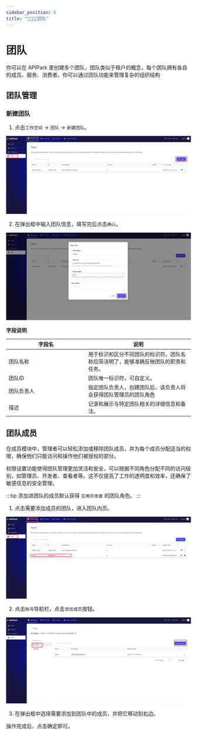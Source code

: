 ```yaml
---
sidebar_position: 6
title: "🫱🏻‍🫲🏽团队"
---
```


# 团队

你可以在 APIPark 里创建多个团队，团队类似于租户的概念，每个团队拥有各自的成员、服务、消费者。你可以通过团队功能来管理复杂的组织结构

## 团队管理

### 新建团队

1. 点击`工作空间` -> `团队` -> `新建团队`。

![](images/2024-10-27/cd907e5cc59c79d0f0669576086f247e3356f9f817c676fdf250caeaecf38e2d.png)  


2. 在弹出框中输入团队信息，填写完后点击`确认`。

![](images/2024-10-27/68deae1d7e1c859bd0b41ed8d7acfc90187e658f26d19ed749a536003066d33b.png)  


**字段说明**

<table><thead><tr><th width="203">字段名</th><th>说明</th></tr></thead><tbody><tr><td>团队名称</td><td>用于标识和区分不同团队的标识符。团队名称应简洁明了，能够准确反映团队的职责和任务。</td></tr><tr><td>团队ID</td><td>团队唯一标识符，可自定义。</td></tr><tr><td>团队负责人</td><td>指定团队负责人，创建团队后，该负责人将会获得团队管理员的团队角色</td></tr><tr><td>描述</td><td>记录和展示与特定团队相关的详细信息和备注。</td></tr></tbody></table>


## 团队成员

在成员模块中，管理者可以轻松添加或移除团队成员，并为每个成员分配适当的权限，确保他们只能访问和操作他们被授权的部分。

权限设置功能使得团队管理更加灵活和安全，可以根据不同角色分配不同的访问级别，如管理员、开发者、查看者等。这不仅提高了工作的透明度和效率，还确保了敏感信息的安全管理。

:::tip
添加进团队的成员默认获得 `应用开发者` 的团队角色。
:::

1. 点击需要添加成员的团队，进入团队内页。

![](images/2024-10-27/98fd6e72940f15c1056b5e61c3a70b77f9cc6b914337c2cf39d224df39c43dab.png)  


2. 点击`账号`导航栏，点击`添加成员`按钮。

![](images/2024-10-27/239b78f6971cffa26fe2fb25fa3015c8b9158088ee3d351d87a503c5e4029460.png)  


3. 在弹出框中选择需要添加到团队中的成员，并把它移动到右边。


操作完成后，点击确定即可。
